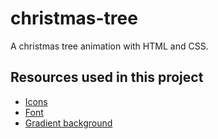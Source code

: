 # christmas-tree

A christmas tree animation with HTML and CSS.

## Resources used in this project

- [Icons](https://favicon.io/emoji-favicons/christmas-tree/)
- [Font](https://fonts.google.com/specimen/Berkshire+Swash)
- [Gradient background](https://mycolor.space/gradient3)
